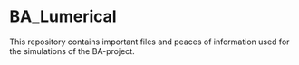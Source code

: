 # BA_Lumerical
This repository contains important files and peaces of information used for the simulations of the BA-project.
